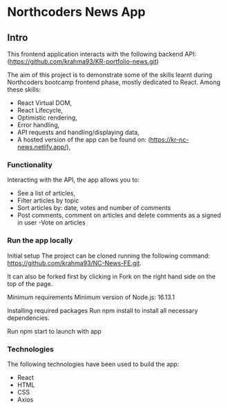 # Northcoders News App

## Intro

This frontend application interacts with the following backend API: (https://github.com/krahma93/KR-portfolio-news.git)

The aim of this project is to demonstrate some of the skills learnt during Northcoders bootcamp frontend phase, mostly dedicated to React. Among these skills:

- React Virtual DOM,
- React Lifecycle,
- Optimistic rendering,
- Error handling,
- API requests and handling/displaying data,
- A hosted version of the app can be found on: (https://kr-nc-news.netlify.app/),

### Functionality

Interacting with the API, the app allows you to:

- See a list of articles,
- Filter articles by topic
- Sort articles by: date, votes and number of comments
- Post comments, comment on articles and delete comments as a signed in user
-Vote on articles 

### Run the app locally

Initial setup
The project can be cloned running the following command: https://github.com/krahma93/NC-News-FE.git.

It can also be forked first by clicking in Fork on the right hand side on the top of the page.

Minimum requirements
Minimum version of Node.js: 16.13.1

Installing required packages
Run npm install to install all necessary dependencies.


Run npm start to launch with app

### Technologies

The following technologies have been used to build the app:

- React
- HTML
- CSS
- Axios